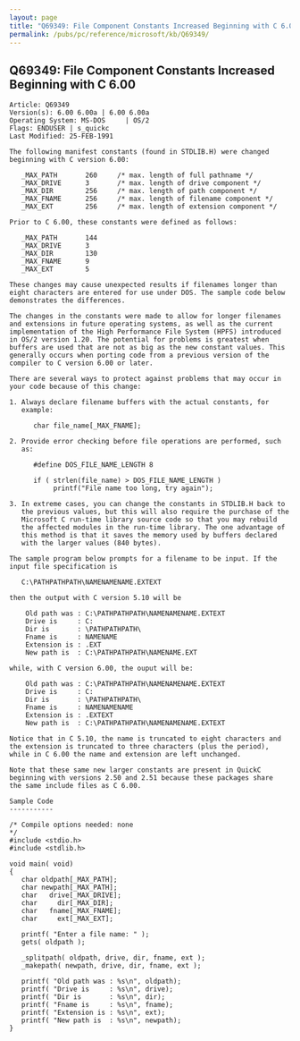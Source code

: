 ```yaml
---
layout: page
title: "Q69349: File Component Constants Increased Beginning with C 6.00"
permalink: /pubs/pc/reference/microsoft/kb/Q69349/
---
```


## Q69349: File Component Constants Increased Beginning with C 6.00

	Article: Q69349
	Version(s): 6.00 6.00a | 6.00 6.00a
	Operating System: MS-DOS     | OS/2
	Flags: ENDUSER | s_quickc
	Last Modified: 25-FEB-1991
	
	The following manifest constants (found in STDLIB.H) were changed
	beginning with C version 6.00:
	
	   _MAX_PATH       260     /* max. length of full pathname */
	   _MAX_DRIVE      3       /* max. length of drive component */
	   _MAX_DIR        256     /* max. length of path component */
	   _MAX_FNAME      256     /* max. length of filename component */
	   _MAX_EXT        256     /* max. length of extension component */
	
	Prior to C 6.00, these constants were defined as follows:
	
	   _MAX_PATH       144
	   _MAX_DRIVE      3
	   _MAX_DIR        130
	   _MAX_FNAME      9
	   _MAX_EXT        5
	
	These changes may cause unexpected results if filenames longer than
	eight characters are entered for use under DOS. The sample code below
	demonstrates the differences.
	
	The changes in the constants were made to allow for longer filenames
	and extensions in future operating systems, as well as the current
	implementation of the High Performance File System (HPFS) introduced
	in OS/2 version 1.20. The potential for problems is greatest when
	buffers are used that are not as big as the new constant values. This
	generally occurs when porting code from a previous version of the
	compiler to C version 6.00 or later.
	
	There are several ways to protect against problems that may occur in
	your code because of this change:
	
	1. Always declare filename buffers with the actual constants, for
	   example:
	
	      char file_name[_MAX_FNAME];
	
	2. Provide error checking before file operations are performed, such
	   as:
	
	      #define DOS_FILE_NAME_LENGTH 8
	
	      if ( strlen(file_name) > DOS_FILE_NAME_LENGTH )
	           printf("File name too long, try again");
	
	3. In extreme cases, you can change the constants in STDLIB.H back to
	   the previous values, but this will also require the purchase of the
	   Microsoft C run-time library source code so that you may rebuild
	   the affected modules in the run-time library. The one advantage of
	   this method is that it saves the memory used by buffers declared
	   with the larger values (840 bytes).
	
	The sample program below prompts for a filename to be input. If the
	input file specification is
	
	   C:\PATHPATHPATH\NAMENAMENAME.EXTEXT
	
	then the output with C version 5.10 will be
	
	    Old path was : C:\PATHPATHPATH\NAMENAMENAME.EXTEXT
	    Drive is     : C:
	    Dir is       : \PATHPATHPATH\
	    Fname is     : NAMENAME
	    Extension is : .EXT
	    New path is  : C:\PATHPATHPATH\NAMENAME.EXT
	
	while, with C version 6.00, the ouput will be:
	
	    Old path was : C:\PATHPATHPATH\NAMENAMENAME.EXTEXT
	    Drive is     : C:
	    Dir is       : \PATHPATHPATH\
	    Fname is     : NAMENAMENAME
	    Extension is : .EXTEXT
	    New path is  : C:\PATHPATHPATH\NAMENAMENAME.EXTEXT
	
	Notice that in C 5.10, the name is truncated to eight characters and
	the extension is truncated to three characters (plus the period),
	while in C 6.00 the name and extension are left unchanged.
	
	Note that these same new larger constants are present in QuickC
	beginning with versions 2.50 and 2.51 because these packages share
	the same include files as C 6.00.
	
	Sample Code
	-----------
	
	/* Compile options needed: none
	*/
	#include <stdio.h>
	#include <stdlib.h>
	
	void main( void)
	{
	   char oldpath[_MAX_PATH];
	   char newpath[_MAX_PATH];
	   char   drive[_MAX_DRIVE];
	   char     dir[_MAX_DIR];
	   char   fname[_MAX_FNAME];
	   char     ext[_MAX_EXT];
	
	   printf( "Enter a file name: " );
	   gets( oldpath );
	
	   _splitpath( oldpath, drive, dir, fname, ext );
	   _makepath( newpath, drive, dir, fname, ext );
	
	   printf( "Old path was : %s\n", oldpath);
	   printf( "Drive is     : %s\n", drive);
	   printf( "Dir is       : %s\n", dir);
	   printf( "Fname is     : %s\n", fname);
	   printf( "Extension is : %s\n", ext);
	   printf( "New path is  : %s\n", newpath);
	}
